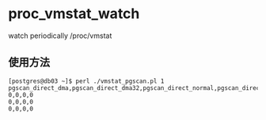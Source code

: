 proc_vmstat_watch
=================

watch periodically /proc/vmstat


使用方法
----------

    [postgres@db03 ~]$ perl ./vmstat_pgscan.pl 1
    pgscan_direct_dma,pgscan_direct_dma32,pgscan_direct_normal,pgscan_direct_movable
    0,0,0,0
    0,0,0,0
    0,0,0,0


